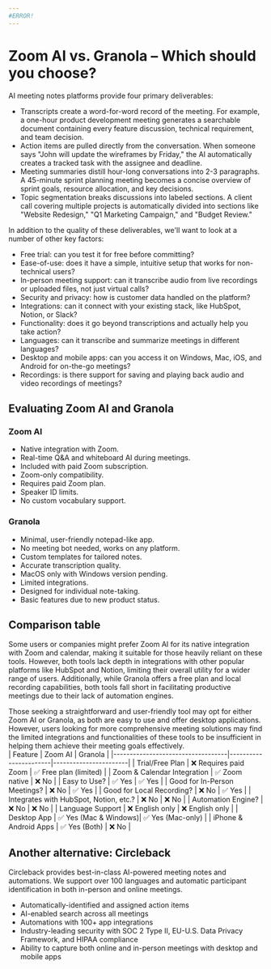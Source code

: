 ```yaml
---
#ERROR!
---
```


# Zoom AI vs. Granola – Which should you choose?  
AI meeting notes platforms provide four primary deliverables:  
  
* Transcripts create a word-for-word record of the meeting. For example, a one-hour product development meeting generates a searchable document containing every feature discussion, technical requirement, and team decision.  
* Action items are pulled directly from the conversation. When someone says "John will update the wireframes by Friday," the AI automatically creates a tracked task with the assignee and deadline.  
* Meeting summaries distill hour-long conversations into 2-3 paragraphs. A 45-minute sprint planning meeting becomes a concise overview of sprint goals, resource allocation, and key decisions.  
* Topic segmentation breaks discussions into labeled sections. A client call covering multiple projects is automatically divided into sections like "Website Redesign," "Q1 Marketing Campaign," and "Budget Review."  
  
In addition to the quality of these deliverables, we'll want to look at a number of other key factors:  
  
* Free trial: can you test it for free before committing?  
* Ease-of-use: does it have a simple, intuitive setup that works for non-technical users?  
* In-person meeting support: can it transcribe audio from live recordings or uploaded files, not just virtual calls?  
* Security and privacy: how is customer data handled on the platform?  
* Integrations: can it connect with your existing stack, like HubSpot, Notion, or Slack?  
* Functionality: does it go beyond transcriptions and actually help you take action?  
* Languages: can it transcribe and summarize meetings in different languages?  
* Desktop and mobile apps: can you access it on Windows, Mac, iOS, and Android for on-the-go meetings?  
* Recordings: is there support for saving and playing back audio and video recordings of meetings?    
## Evaluating Zoom AI and Granola  
### Zoom AI
- Native integration with Zoom.
- Real-time Q&A and whiteboard AI during meetings.
- Included with paid Zoom subscription.
- Zoom-only compatibility.
- Requires paid Zoom plan.
- Speaker ID limits.
- No custom vocabulary support.

### Granola
- Minimal, user-friendly notepad-like app.
- No meeting bot needed, works on any platform.
- Custom templates for tailored notes.
- Accurate transcription quality.
- MacOS only with Windows version pending.
- Limited integrations.
- Designed for individual note-taking.
- Basic features due to new product status.  
## Comparison table    
Some users or companies might prefer Zoom AI for its native integration with Zoom and calendar, making it suitable for those heavily reliant on these tools. However, both tools lack depth in integrations with other popular platforms like HubSpot and Notion, limiting their overall utility for a wider range of users. Additionally, while Granola offers a free plan and local recording capabilities, both tools fall short in facilitating productive meetings due to their lack of automation engines.

Those seeking a straightforward and user-friendly tool may opt for either Zoom AI or Granola, as both are easy to use and offer desktop applications. However, users looking for more comprehensive meeting solutions may find the limited integrations and functionalities of these tools to be insufficient in helping them achieve their meeting goals effectively.  
| Feature                           | Zoom AI               | Granola               |
|-----------------------------------|-----------------------|-----------------------|
| Trial/Free Plan                   | ❌ Requires paid Zoom  | ✅ Free plan (limited) |
| Zoom & Calendar Integration       | ✅ Zoom native         | ❌ No                  |
| Easy to Use?                      | ✅ Yes                | ✅ Yes                |
| Good for In-Person Meetings?      | ❌ No                 | ✅ Yes                |
| Good for Local Recording?         | ❌ No                 | ✅ Yes                |
| Integrates with HubSpot, Notion, etc.? | ❌ No           | ❌ No                 |
| Automation Engine?                | ❌ No                 | ❌ No                 |
| Language Support                  | ❌ English only       | ❌ English only       |
| Desktop App                       | ✅ Yes (Mac & Windows)| ✅ Yes (Mac-only)     |
| iPhone & Android Apps             | ✅ Yes (Both)         | ❌ No                 |  
## Another alternative: Circleback  
Circleback provides best-in-class AI-powered meeting notes and automations. We support over 100 languages and automatic participant identification in both in-person and online meetings.  
  
* Automatically-identified and assigned action items  
* AI-enabled search across all meetings  
* Automations with 100+ app integrations  
* Industry-leading security with SOC 2 Type II, EU-U.S. Data Privacy Framework, and HIPAA compliance  
* Ability to capture both online and in-person meetings with desktop and mobile apps  